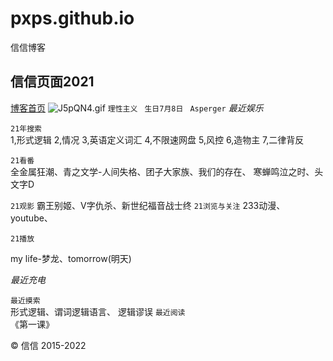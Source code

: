 # pxps.github.io
信信博客  
  ## 信信页面2021
[博客首页](https://pengxin.bk-free02.com/)
![J5pQN4.gif](https://s1.ax1x.com/2020/04/28/J5pQN4.gif)
  ```理性主义``` ``` 生日7月8日``` ``` Asperger``` 
  *最近娱乐*  
  

```21年搜索```  
1,形式逻辑 2,情况 3,英语定义词汇 4,不限速网盘 5,风控 6,造物主 7,二律背反
  
```21看番```  
全金属狂潮、青之文学-人间失格、团子大家族、我们的存在、 寒蝉鸣泣之时、头文字D

```21观影```
  霸王别姬、V字仇杀、新世纪福音战士终
```21浏览与关注``` 
233动漫、youtube、    

```21播放```  
 
my life-梦龙、tomorrow(明天)
  
      
   
*最近充电*  


```最近摸索```  
形式逻辑、谓词逻辑语言、  逻辑谬误
```最近阅读```    
《第一课》


  
 © 信信 2015-2022
